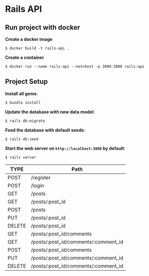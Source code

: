 # Rails API

## Run project with docker
**Create a docker image**
```console
$ docker build -t rails-api .  
```

**Create a container**
```console
$ docker run --name rails-api --net=host -p 3000:3000 rails-api
```

## Project Setup

**Install all gems**:

```console
$ bundle install
```

**Update the database with new data model**:

```console
$ rails db:migrate
```

**Feed the database with default seeds**:

```console
$ rails db:seed
```

**Start the web server on `http://localhost:3000` by default**:

```console
$ rails server
```

| TYPE   | Path
|--------| ------ 
| POST   | /register |
| POST   | /login   |
| GET    | /posts |
| GET    | /posts/:post_id | 
| POST   | /posts |
| PUT    | /posts/:post_id |
| DELETE | /posts/:post_id |
| GET    | /posts/:post_id/comments |
| GET    | /posts/:post_id/comments/:comment_id |
| POST   | /posts/:post_id/comments |
| PUT    | /posts/:post_id/comments/:comment_id |
| DELETE | /posts/:post_id/comments/:comment_id |